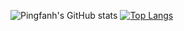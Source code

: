 ![Pingfanh's GitHub stats](https://github-readme-stats.vercel.app/api?username=pingfanh&show_icons=true&count_private=true)
[![Top Langs](https://github-readme-stats.vercel.app/api/top-langs/?username=pingfanh&hide=glsl,css,scss,html,vue)](https://github.com/anuraghazra/github-readme-stats)
